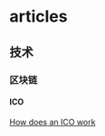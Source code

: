 # articles

## 技术

### 区块链

#### ICO

[How does an ICO work](https://www.cryptocompare.com/coins/guides/how-does-an-ico-work/)
